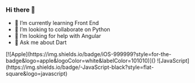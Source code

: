 ### Hi there 👋


- 🌱 I’m currently learning Front End
- 👯 I’m looking to collaborate on Python
- 🤔 I’m looking for help with Angular
- 💬 Ask me about Dart
<!--
- 📫 How to reach me: ...
- 😄 Pronouns: ...
- ⚡ Fun fact: ...
--!>
[![Apple](https://img.shields.io/badge/iOS-999999?style=for-the-badge&logo=apple&logoColor=white&labelColor=101010)]()
![JavaScript](https://img.shields.io/badge/-JavaScript-black?style=flat-square&logo=javascript)


